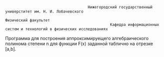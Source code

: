                                          Нижегородский государственный универститет им. Н. И. Лобачевского
										                                        Физический факультет
						                           Кафедра информационных систем и технологий в физических исследованиях

Программа для построения аппроксимируещего алгебраического полинома степени n для функции F(x) заданной таблично на отрезке [a,b].
